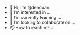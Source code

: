 - 👋 Hi, I’m @dencuan
- 👀 I’m interested in ...
- 🌱 I’m currently learning ...
- 💞️ I’m looking to collaborate on ...
- 📫 How to reach me ...

<!---
dencuan/dencuan is a ✨ special ✨ repository because its `README.md` (this file) appears on your GitHub profile.
You can click the Preview link to take a look at your changes.
--->
